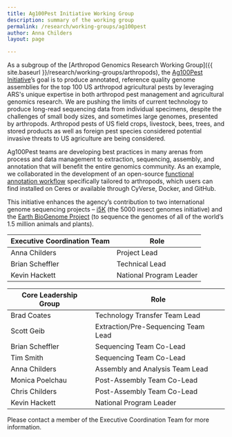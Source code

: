 ```yaml
---
title: Ag100Pest Initiative Working Group 
description: summary of the working group
permalink: /research/working-groups/ag100pest
author: Anna Childers
layout: page

---
```



As a subgroup of the [Arthropod Genomics Research Working Group]({{ site.baseurl }}/research/working-groups/arthropods), the [Ag100Pest Initiative](http://i5k.github.io/ag100pest)’s goal is to produce annotated, reference quality genome assemblies for the top 100 US arthropod agricultural pests by leveraging ARS's unique expertise in both arthropod pest management and agricultural genomics research. We are pushing the limits of current technology to produce long-read sequencing data from individual specimens, despite the challenges of small body sizes, and sometimes large genomes, presented by arthropods. Arthropod pests of US field crops, livestock, bees, trees, and stored products as well as foreign pest species considered potential invasive threats to US agriculture are being considered.

Ag100Pest teams are developing best practices in many arenas from process and data management to extraction, sequencing, assembly, and annotation that will benefit the entire genomics community. As an example, we collaborated in the development of an open-source [functional annotation workflow](https://agbase-docs.readthedocs.io/en/latest/agbase/workflow.html) specifically tailored to arthropods, which users can find installed on Ceres or available through CyVerse, Docker, and GitHub.

This initiative enhances the agency’s contribution to two international genome sequencing projects – [i5K](http://i5k.github.io/) (the 5000 insect genomes initiative) and the [Earth BioGenome Project](https://www.earthbiogenome.org/) (to sequence the genomes of all of the world’s 1.5 million animals and plants).


**Executive Coordination Team**| Role |
---|---|
Anna Childers| Project Lead
Brian Scheffler| Technical Lead
Kevin Hackett| National Program Leader

**Core Leadership Group**| Role |
---|---|
Brad Coates| Technology Transfer Team Lead
Scott Geib| Extraction/Pre-Sequencing Team Lead
Brian Scheffler| Sequencing Team Co-Lead
Tim Smith| Sequencing Team Co-Lead
Anna Childers| Assembly and Analysis Team Lead
Monica Poelchau| Post-Assembly Team Co-Lead
Chris Childers| Post-Assembly Team Co-Lead
Kevin Hackett| National Program Leader


Please contact a member of the Executive Coordination Team for more information.